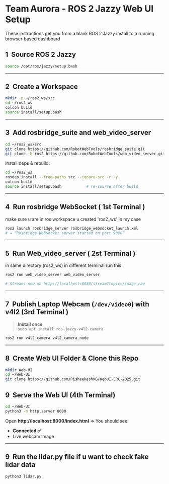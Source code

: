 # Team Aurora ‑ ROS 2 Jazzy Web UI Setup

These instructions get you from a blank ROS 2 Jazzy install to a running browser‑based dashboard 

## 1  Source ROS 2 Jazzy

```bash
source /opt/ros/jazzy/setup.bash
```

---

## 2  Create a Workspace

```bash
mkdir -p ~/ros2_ws/src
cd ~/ros2_ws
colcon build
source install/setup.bash
```

---

## 3  Add rosbridge_suite and web_video_server

```bash
cd ~/ros2_ws/src
git clone https://github.com/RobotWebTools/rosbridge_suite.git
git clone -b ros2 https://github.com/RobotWebTools/web_video_server.git

```

Install deps & rebuild:

```bash
cd ~/ros2_ws
rosdep install --from-paths src --ignore-src -r -y
colcon build
source install/setup.bash           # re‑source after build
```

---

## 4  Run rosbridge WebSocket ( 1st Terminal )

make sure u are in ros workspace u created 'ros2_ws' in my case 
```bash
ros2 launch rosbridge_server rosbridge_websocket_launch.xml
# → “Rosbridge WebSocket server started on port 9090”
```

---

## 5  Run Web_video_server ( 2st Terminal )

in same directory (ros2_ws) in different terminal run this 

```bash
ros2 run web_video_server web_video_server

# Streams now on http://localhost:8080/stream?topic=/image_raw

```
---

## 7  Publish Laptop Webcam (`/dev/video0`) with v4l2 (3rd Terminal )

> **Install once**  
> `sudo apt install ros-jazzy-v4l2-camera`

```bash
ros2 run v4l2_camera v4l2_camera_node                       
```
---

## 8  Create Web UI Folder & Clone this Repo

```bash
mkdir Web-UI
cd ~/Web-UI
git clone https://github.com/RisheekeshKG/WebUI-ERC-2025.git
```

## 9  Serve the Web UI (4th Terminal)

```bash
cd ~/Web-UI
python3 -m http.server 8000
```

Open **http://localhost:8000/index.html** ⇒ You should see:

- **Connected ✅**  
- Live webcam image
---

## 9  Run the lidar.py file if u want to check fake lidar data 

```bash
python3 lidar.py
```


